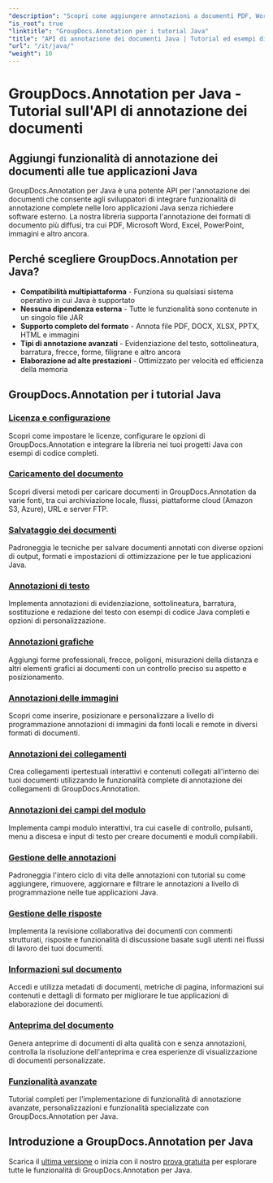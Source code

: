 ```yaml
---
"description": "Scopri come aggiungere annotazioni a documenti PDF, Word, Excel e PowerPoint con GroupDocs.Annotation per Java API. Tutorial di integrazione passo passo ed esempi di codice."
"is_root": true
"linktitle": "GroupDocs.Annotation per i tutorial Java"
"title": "API di annotazione dei documenti Java | Tutorial ed esempi di GroupDocs.Annotation per Java"
"url": "/it/java/"
"weight": 10
---
```


# GroupDocs.Annotation per Java - Tutorial sull'API di annotazione dei documenti

## Aggiungi funzionalità di annotazione dei documenti alle tue applicazioni Java

GroupDocs.Annotation per Java è una potente API per l'annotazione dei documenti che consente agli sviluppatori di integrare funzionalità di annotazione complete nelle loro applicazioni Java senza richiedere software esterno. La nostra libreria supporta l'annotazione dei formati di documento più diffusi, tra cui PDF, Microsoft Word, Excel, PowerPoint, immagini e altro ancora.

## Perché scegliere GroupDocs.Annotation per Java?

- **Compatibilità multipiattaforma** - Funziona su qualsiasi sistema operativo in cui Java è supportato
- **Nessuna dipendenza esterna** - Tutte le funzionalità sono contenute in un singolo file JAR
- **Supporto completo del formato** - Annota file PDF, DOCX, XLSX, PPTX, HTML e immagini
- **Tipi di annotazione avanzati** - Evidenziazione del testo, sottolineatura, barratura, frecce, forme, filigrane e altro ancora
- **Elaborazione ad alte prestazioni** - Ottimizzato per velocità ed efficienza della memoria

## GroupDocs.Annotation per i tutorial Java

### [Licenza e configurazione](./licensing-and-configuration)
Scopri come impostare le licenze, configurare le opzioni di GroupDocs.Annotation e integrare la libreria nei tuoi progetti Java con esempi di codice completi.

### [Caricamento del documento](./document-loading)
Scopri diversi metodi per caricare documenti in GroupDocs.Annotation da varie fonti, tra cui archiviazione locale, flussi, piattaforme cloud (Amazon S3, Azure), URL e server FTP.

### [Salvataggio dei documenti](./document-saving)
Padroneggia le tecniche per salvare documenti annotati con diverse opzioni di output, formati e impostazioni di ottimizzazione per le tue applicazioni Java.

### [Annotazioni di testo](./text-annotations)
Implementa annotazioni di evidenziazione, sottolineatura, barratura, sostituzione e redazione del testo con esempi di codice Java completi e opzioni di personalizzazione.

### [Annotazioni grafiche](./graphical-annotations)
Aggiungi forme professionali, frecce, poligoni, misurazioni della distanza e altri elementi grafici ai documenti con un controllo preciso su aspetto e posizionamento.

### [Annotazioni delle immagini](./image-annotations)
Scopri come inserire, posizionare e personalizzare a livello di programmazione annotazioni di immagini da fonti locali e remote in diversi formati di documenti.

### [Annotazioni dei collegamenti](./link-annotations)
Crea collegamenti ipertestuali interattivi e contenuti collegati all'interno dei tuoi documenti utilizzando le funzionalità complete di annotazione dei collegamenti di GroupDocs.Annotation.

### [Annotazioni dei campi del modulo](./form-field-annotations)
Implementa campi modulo interattivi, tra cui caselle di controllo, pulsanti, menu a discesa e input di testo per creare documenti e moduli compilabili.

### [Gestione delle annotazioni](./annotation-management)
Padroneggia l'intero ciclo di vita delle annotazioni con tutorial su come aggiungere, rimuovere, aggiornare e filtrare le annotazioni a livello di programmazione nelle tue applicazioni Java.

### [Gestione delle risposte](./reply-management)
Implementa la revisione collaborativa dei documenti con commenti strutturati, risposte e funzionalità di discussione basate sugli utenti nei flussi di lavoro dei tuoi documenti.

### [Informazioni sul documento](./document-information)
Accedi e utilizza metadati di documenti, metriche di pagina, informazioni sui contenuti e dettagli di formato per migliorare le tue applicazioni di elaborazione dei documenti.

### [Anteprima del documento](./document-preview)
Genera anteprime di documenti di alta qualità con e senza annotazioni, controlla la risoluzione dell'anteprima e crea esperienze di visualizzazione di documenti personalizzate.

### [Funzionalità avanzate](./advanced-features)
Tutorial completi per l'implementazione di funzionalità di annotazione avanzate, personalizzazioni e funzionalità specializzate con GroupDocs.Annotation per Java.

## Introduzione a GroupDocs.Annotation per Java

Scarica il [ultima versione](https://releases.groupdocs.com/annotation/java/) o inizia con il nostro [prova gratuita](https://releases.groupdocs.com/annotation/java/) per esplorare tutte le funzionalità di GroupDocs.Annotation per Java.